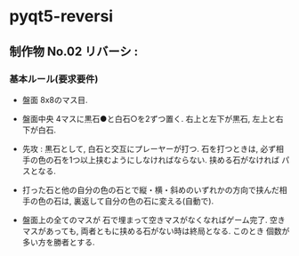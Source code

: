 # pyqt5-reversi

## 制作物 No.02 リバーシ : 

### 基本ルール(要求要件)
- 盤面 8x8のマス目.

- 盤面中央 4マスに黒石●と白石○を2ずつ置く. 右上と左下が黒石, 左上と右下が白石.

- 先攻 : 黒石として, 白石と交互にプレーヤーが打つ. 石を打つときは, 必ず相手の色の石を1つ以上挟むようにしなければならない. 挟める石がなければ パスとなる.

- 打った石と他の自分の色の石とで縦・横・斜めのいずれかの方向で挟んだ相手の色の石は, 裏返して自分の色の石に変える(自動で).

- 盤面上の全てのマスが 石で埋まって空きマスがなくなればゲーム完了. 空きマスがあっても, 両者ともに挟める石がない時は終局となる. このとき 個数が多い方を勝者とする.
